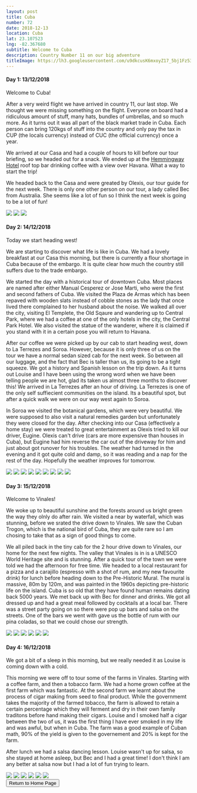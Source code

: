 ```yaml
---
layout: post
title: Cuba
number: 72
date: 2018-12-13
location: Cuba
lat: 23.107523
lng: -82.367680
subtitle: Welcome to Cuba
description: Country Number 11 on our big adventure
titleImage: https://lh3.googleusercontent.com/u9dkcusK6mxoyZ17_5bj1Fz53_CuvYhJbcOYc0eZoSVriYsSiMUrTW9KWgwPw7PXvBu7wIPxH58NO3xBCoHK5mkenSjPQa1qh1zh3Ti2KwIb_9DzEVWVxbgC99nCCsYdkmYjxPQeGhA=w2400
---
```


<h4>Day 1: 13/12/2018</h4>

Welcome to Cuba!

After a very weird flight we have arrived in country 11, our last stop. We thought we were missing something on the flight. Everyone on board had a ridiculous amount of stuff, many hats, bundles of umbrellas, and so much more. As it turns out it was all part of the black market trade in Cuba. Each person can bring 120kgs of stuff into the country and only pay the tax in CUP (the locals currency) instead of CUC (the official currency) once a year. 

We arrived at our Casa and had a couple of hours to kill before our tour briefing, so we headed out for a snack. We ended up at the <a target="_blank" href="https://en.wikipedia.org/wiki/Hotel_Ambos_Mundos_(Havana)">Hemmingway Hotel</a> roof top bar drinking coffee with a view over Havana. What a way to start the trip!

We headed back to the Casa and were greated by Olexis, our tour guide for the next week. There is only one other person on our tour, a lady called Bec from Australia. She seems like a lot of fun so I think the next week is going to be a lot of fun!

<img src="https://lh3.googleusercontent.com/lK57gYiN1RyjcfKfOa3N7v_zUCzJNGnJpoa6liU1peOCH05fvXHORHWLWK7ttcVhYdSPbVbDpVJooqzwewX_fRJjRIElOWRg379badgXqD6t4Qr4TXE55rRJOdEvm6wYdMARLEiqLYI=w2400" class="image1">
<img src="https://lh3.googleusercontent.com/o5d8soLuEAX5nTsekOPgGz9q6m43oIUrFXSxxm7HHksxsIev6TiBLUkUSO7dUme-v7utY1Ma5OsTJot7ZAXzoJezinwZ9H-sUa_HZDhbcu-gY60PuaiylJDBJ02CY47l2mGZdfPKKZo=w2400" class="image1">
<img src="https://lh3.googleusercontent.com/avxgjeSkOTYDzxaHpIs-mny3y5-T_2OWWlvVBz52quSEqlaay_Uh91cZEpFe6w8UtO_XRY0SomVLuU1q0_XDc1U8O05YZANM547P74-ubi-r8bSxlbEGXGans-NcYcq3bVS4mPwJPgM=w2400" class="image1">

<h4>Day 2: 14/12/2018</h4>

Today we start heading west!

We are starting to discover what life is like in Cuba. We had a lovely breakfast at our Casa this morning, but there is currently a flour shortage in Cuba because of the embargo. It is quite clear how much the country still suffers due to the trade embargo. 

We started the day with a historical tour of downtown Cuba. Most places are named after either Manual Cesperez or Jose Marti, who were the first and second fathers of Cuba. We visited the Plaza de Armas which has been repaved with wooden slats instead of cobble stones as the lady that once lived there complained to her husband about the noise. We walked all over the city, visiting El Templete, the Old Sqaure and wandering up to Central Park, where we had a coffee at one of the only hotels in the city, the Central Park Hotel. We also visited the statue of the wanderer, where it is claimed if you stand with it in a certain pose you will return to Havana. 

After our coffee we were picked up by our cab to start heading west, down to La Terrezes and Soroa. However, because it is only three of us on the tour we have a normal sedan sized cab for the next week. So between all our luggage, and the fact that Bec is taller than us, its going to be a tight squeeze. We got a history and Spanish lesson on the trip down. As it turns out Louise and I have been using the wrong word when we have been telling people we are hot, glad its taken us almost three months to discover this! We arrived in La Terrezes after an hour of driving. La Terrezes is one of the only self suffiecient communities on the island. Its a beautiful spot, but after a quick walk we were on our way west again to Soroa. 

In Soroa we visited the botanical gardens, which were very beautiful. We were supposed to also visit a natural remedies garden but unfortunately they were closed for the day. After checking into our Casa (effectively a home stay) we were treated to great entertainment as Olexis tried to kill our driver, Eugine. Olexis can't drive (cars are more expensive than houses in Cuba), but Eugine had him reverse the car out of the driveway for him and just about got runover for his troubles. The weather had turned in the evening and it got quite cold and damp, so it was reading and a nap for the rest of the day. Hopefully the weather improves for tomorrow.

<img src="https://lh3.googleusercontent.com/C6rKnTa-IAzB3ckiC7xLlR32qxyiJ9c4zZPN0Cxb3ymJezYNWCnniMawfVKuWcbDP-JNZyMpkx9AsV-c35iChAIj1n_KHJ-Rx3zD-6fqTEgJvYEDgu6oI_hz9aBw0nY6a5R4nTHQeJ4=w2400" class="image1">
<img src="https://lh3.googleusercontent.com/gmlQMwcfClSk4m5joh4zMUAwhoNbbvWy09P3FVTfu37V1PQXQyr8640mCXChDGfG7y98q71dUyWjO4TX9LkLHTPg4D-I0dHFgDV1YlxLFvTOoSDiJ2Tx1cPnW-xnkjbhI7JOcqKI-NE=w2400" class="image1">
<img src="https://lh3.googleusercontent.com/JCcyda_5_eNj56yjovWGrUw2diN3s-0SnMY5wK8Lam0DxluVQdqBqqhH9rehg6YoSHloep2ncfiUTyLhNcOzV0NlW-CqohOtTVfl5ZTIOD5B6fSIstx6YZc9HwWqLTY20go0HmrlSXE=w2400" class="image1">
<img src="https://lh3.googleusercontent.com/cNl7GOnkO0fhRqCWmVGQqXs-CS2tH--fRqOSqVan-bMc3sKmoDMNRBdtb0l0mUUcC4oWGtRU2bJUAhtY9a7FlPjwUtD2hEr7NBAlLoDNPGcMN1B80tIKHAXejDJK24M6HE9ait-J_Eo=w2400" class="image1">
<img src="https://lh3.googleusercontent.com/1F-djIe9EgPP7kAU2ZjQv68a6zxNMTQsVYHy3QyLGNGdwpHjFVBF4XmKKTKpzWV3EiaBsI7gU--z4_9m_A1ZTka_xjWKOP0Tb4QSHeZ5rRA7VjS0UWQ_LxEX2yl0qfGkcK7nQgilL2A=w2400" class="image1">
<img src="https://lh3.googleusercontent.com/wnsawG9xljj-qI4FoSs7g59f9gxDy7hCxwecbnFwKhOdqWSEICtFNIGF9MbasfMxK3KecRcOrb6-AghHD4TSlyy6EccJxNVs3NzJLCVUkz6VN_M_Z7A00nDa97CM6VvAHLnWmyU289I=w2400" class="image1">
<img src="https://lh3.googleusercontent.com/CVmoa49hl0BAlPFnUzS2Z12HRyTw8rI2yvVDYY1w6WSiTeoFw3T0GQFozpsaP6oNFji4GFoZY1x-PszucDcm8hxQPrU0ExdXp5VpPKk0GjebdOm4OdP_2raHJIKPi_aNW_xuZ3XJX8E=w2400" class="image1">
<img src="https://lh3.googleusercontent.com/gtxUe-Ru324gc_zayt93nA0Bcje70QFSz2ayajlHd6nhAGUdZ6jRygWR6SKalC-NVELMzR3ky0ZH1rrB6ocUre0jJmlYJlF_BeSKoWACSNSn9TCZRqKcoZxlbLmnI8LKXDe920OE-MU=w2400" class="image1">
<img src="https://lh3.googleusercontent.com/xAginLDH5Vey6i0IeZ4YdAQdzDc2hNn3VW5K4EwVMAIS8lS4OAtlTsGRmo2M4wq6wRzTvnHgrEEiyt3eZ5SJS2FO-JmNLivTsl8FuZBe5kumUp_GXTC9v8XgV8179sfhLsvYtKKjv8s=w2400" class="image1">

<h4>Day 3: 15/12/2018</h4>

Welcome to Vinales!

We woke up to beautiful sunshine and the forests around us bright green the way they olnly do after rain. We visited a near by waterfall, which was stunning, before we srated the drive down to Vinales. We saw the Cuban Trogon, which is the national bird of Cuba, they are quite rare so I am chosing to take that as a sign of good things to come.

We all piled back in the tiny cab for the 2 hour drive down to Vinales, our home for the next few nights. The valley that Vinales is in is a UNESCO World Heritage site and is stunning. After a quick tour of the town we were told we had the afternoon for free time. We headed to a local restaurant for a pizza and a carajillo (espresso with a shot of rum, and my new favourite drink) for lunch before heading down to the Pre-Historic Mural. The mural is massive, 80m by 120m, and was painted in the 1960s depicting pre-historic life on the island. Cuba is so old that they have found human remains dating back 5000 years. We met back up with Bec for dinner and drinks. We got all dressed up and had a great meal followed by cocktails at a local bar. There was a street party going on so there were pop up bars and salsa on the streets. One of the bars we went with gave us the bottle of rum with our pina coladas, so that we could chose our strength.

<img src="https://lh3.googleusercontent.com/dgIIYCHYze8nyeNdmD-0oGw8kluf3XKW1vi9mmHnFBTeEMzNAmegeFSyhThpKGHnJlfoL8wq8_hDepoaIn6ccX0oDn-RvZk9ggbRB6a8zOrKOhvQTWIzTRnkYW8POZFsZZ1emIX0Ya4=w2400" class="image1">
<img src="https://lh3.googleusercontent.com/p-zIDd-VVxyYa77pv8izdhb3BIr9SSqQcmBC1NBGaiyV9ntpehAdo4R6e1GbrBLl4dadICaj0p7sCC0b0ZKJzkadO5qRZE_1gvFqqrHtQckpm7qUMr7GIEPVMc6itSV_-gA2jmPn0BI=w2400" class="image1">
<img src="https://lh3.googleusercontent.com/LDXbX-kKgRQz9TnO6bWXREzwEFvsg-VVtzBoGd6eN2PuVd-WagUiYPmpep1Pdir8FlKkBVlQBBy9fQpb0xJdX3gVxPyfk_VoYTofzqHUVH6hsL_WQcKbbKHT42hxKcrbAAxiDiw_dS8=w2400" class="image1">
<img src="https://lh3.googleusercontent.com/kx36hrVPBHsw4gvheFPvIuPaqvPx9RXCA9vxH1Ev3CHpl1qFSHIpXWNQ30VwTsBSfKV24wed8y8cG55X5_iiHFZMFhWQh66ei_UC2QqXaNT-cCDNrJuSXDxlCi0PWaAzR_YTr1H-WAE=w2400" class="image1">
<img src="https://lh3.googleusercontent.com/cc9-0C6KWTQSHGk6v9tSDuRH-F122wq0cWgVCgt8l5FY0M_U6Qwo-BHQ01R44s4kbsJIMKjaMS77a8nbC0kd6rUGKv2gRAWdnj0R4la3ALGuuTJb1N7z1hAb6zT9UsjwznFYPggCIGk=w2400" class="image1">
<img src="https://lh3.googleusercontent.com/OQQnyXBpXSVMpEeC3PAueCGnkTKpRD5FnhGd0WgOFbVSj21cdK-VNzFFkRG_yYoyXXzeNlzrnCktu04h_xOQwHgC0B1qFf0_LemWNc5uxRVpjYPoT4AeW-TB1rCYWZsLWciufB6M01w=w2400" class="image1">

<h4>Day 4: 16/12/2018</h4>

We got a bit of a sleep in this morning, but we really needed it as Louise is coming down with a cold. 

This morning we were off to tour some of the farms in Vinales. Starting with a coffee farm, and then a tobacco farm. We had a home grown coffee at the first farm which was fantastic. At the second farm we learnt about the process of cigar making from seed to final product. While the governmemt takes the majority of the farmed tobacco, the farm is allowed to retain a certain percentage which they will ferment and dry in their own family traditons before hand making their cigars. Louise and I smoked half a cigar between the two of us, it was the first thing I have ever smoked in my life and was awful, but when in Cuba. The farm was a good example of Cuban math, 90% of the yield is given to the governement and 20% is kept for the farm. 

After lunch we had a salsa dancing lesson. Louise wasn't up for salsa, so she stayed at home asleep, but Bec and I had a great time! I don't think I am any better at salsa now but I had a lot of fun trying to learn. 

<img src="https://lh3.googleusercontent.com/ghtKHm5ZxmBurTD5OGuJNKsC93RAmChCzy5Z7RZb8zBZWieImQMYWCbO20IieVTGlGmosd0t89w7xtBh3zdrP2JTf74YxEs6hD2-My0qWXCsTYZ8os2HA-j_yhjOr5OSvMj_QY7NQuI=w2400" class="image1">
<img src="https://lh3.googleusercontent.com/q5JxN-yoWV_j2GU1BhX1R5-Gwe5-oPgQMlD5v3yvrSplWCtu_zCvheGMjNf29InXvXZfKgQLsKvsiND3Vm_mCKXrLMv4z3wqKjcFRVT1G9eW2HEpwr3KOV0vYMIUQmfhUaCHY1AB59Y=w2400" class="image1">
<img src="https://lh3.googleusercontent.com/ZE5GxDtrFnJr-4CRLmrnCcBhOmeHy8sK53_1O4YK8UhYugI18_ZRWX0fVHP_-4OrIC0QI8yGvYqM8rbF1YingnDshXMeGuD7EaG5AYPGa5n4X03aTQnyMzFxi1Yk-aertSjVIboqoxg=w2400" class="image1">
<img src="https://lh3.googleusercontent.com/cfDcT79kEzH3DczCNVTMpuIPGQUB2W1EzHzt36GXRpGC3VU17Nfu-SKHEsMcFrtUSGyHPGc2MWMFFLC7rfj9kTOmeL1_Uh8H3YNeoNN-mfyhO3Y1_fFG8-cBGMh0bH7PIszRLQ7gFcI=w2400" class="image1">
<img src="https://lh3.googleusercontent.com/YtcDB0OKy7PysWUgDqslLRFgsdW6wdWPd6QK-v21Hrm6LUipKlzvU3CcjmcnHoRrsucb3tVZ3OGFFYYvXBX1bONLdwrzTKj-nR66AidqpINLnm3bewm0i7tOnU4qBLC9LT8sNldxMek=w2400" class="image1">
<img src="https://lh3.googleusercontent.com/nf6ditf_ry2P5fnroDXWM7mtBS5P6sq-bushgIRl1K-J6W77ZGo89KhLMG2N0wh9BArrNAJEWVWkWVieHJQi0Jds2u2a0AvU1GRBPbL4Z0yj_lMFXwXruCMws_jbHwxOtBdkRkVEW8A=w2400" class="image1">

<div class="wrapper">
  <input type="button" class="button" value="Return to Home Page" onclick="self.close()">
</div>
